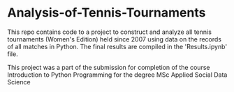 # Analysis-of-Tennis-Tournaments

This repo contains code to a project to construct and analyze all tennis tournaments (Women's Edition) held since 2007 using data on the records
of all matches in Python. The final results are compiled in the 'Results.ipynb' file.

This project was a part of the submission for completion of the course Introduction to Python Programming for the degree MSc Applied Social Data Science 
